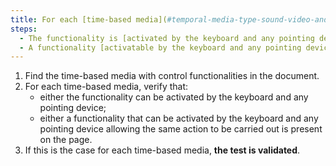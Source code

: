 ```yaml
---
title: For each [time-based media](#temporal-media-type-sound-video-and-synchronizes), does each feature satisfy one of these conditions?
steps:
  - The functionality is [activated by the keyboard and any pointing device](#accessible-and-activated-by-the-keyboard-and-any-pointing-device).
  - A functionality [activatable by the keyboard and any pointing device](#accessible-and-activable-by-the-keyboard-and-any-pointing-device) allowing the same action to be carried out is present on the page.
---
```


1. Find the time-based media with control functionalities in the document.
2. For each time-based media, verify that:
   - either the functionality can be activated by the keyboard and any pointing device;
   - either a functionality that can be activated by the keyboard and any pointing device allowing the same action to be carried out is present on the page.
3. If this is the case for each time-based media, **the test is validated**.
